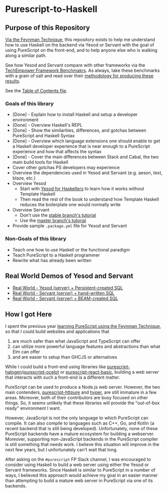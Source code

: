 # Purescript-to-Haskell

## Purpose of this Repository

[Via the Feynman Technique](https://medium.com/taking-note/learning-from-the-feynman-technique-5373014ad230), this repository exists to help me understand how to use Haskell on the backend via Yesod or Servant with the goal of using PureScript on the front-end, and to help anyone else who is walking along a similar path.

See how Yesod and Servant compare with other frameworks via the [TechEmpower Framework Benchmakrs](https://www.techempower.com/benchmarks/). As always, take these benchmarks with a grain of salt and read over their [methodology for producing these results](https://www.techempower.com/benchmarks/#section=motivation&hw=ph&test=fortune).

See the [Table of Contents file](https://github.com/JordanMartinez/purescript-to-haskell/blob/master/table-of-contents.md).

### Goals of this library

- [Done] - Explain how to install Haskell and setup a developer environment
- [Done] - Overview Haskell's REPL
- [Done] - Show the similarities, differences, and gotchas between PureScript and Haskell Syntax
- [Done] - Overview which language extensions one should enable to get a Haskell developer experience that is near enough to a PureScript experience and how that affects the syntax
- [Done] - Cover the main differences between Stack and Cabal, the two main build tools for Haskell
- Cover other gotchas PS developers may experience
- Overview the dependencies used in Yesod and Servant (e.g. aeson, text, blaze, etc.)
- Overview Yesod
    - Start with [Yesod for Haskellers](https://www.yesodweb.com/book/yesod-for-haskellers) to learn how it works without Template Haskell
    - Then read the rest of the book to understand how Template Haskell reduces the boilerplate one would normally write
- Overview Servant
    - Don't use the [stable branch's tutorial](https://haskell-servant.readthedocs.io/en/stable/tutorial/)
    - Use the [master branch's tutorial](https://docs.servant.dev/en/master/tutorial/index.html)
- Provide sample `.package.yml` file for Yesod and Servant

### Non-Goals of this library

- Teach one how to use Haskell or the functional paradigm
- Teach PureScript to a Haskell programmer
- Rewrite what has already been written

## Real World Demos of Yesod and Servant

- [Real World - Yesod (server) + Persistent-created SQL](https://github.com/tzemanovic/haskell-yesod-realworld-example-app)
- [Real World - Servant (server) + hand-written SQL](https://github.com/dorlowd/haskell-servant-realworld-example-app)
- [Real World - Servant (server) + BEAM-created SQL](https://github.com/boxyoman/haskell-realworld-example)

## How I got Here

I spent the previous year [learning PureScript using the Feynman Technique](https://github.com/jordanmartinez/purescript-jordans-reference), so that I could build websites and applications that
1. are much safer than what JavaScript and TypeScript can offer
2. can utilize more powerful language features and abstractions than what Elm can offer
3. and are easier to setup than GHCJS or alternatives

While I could build a front-end using libraries like [purescript-halogen](https://github.com/slamdata/purescript-halogen)/[purescript-ocelot](https://github.com/citizennet/purescript-ocelot) or [purescript-react-basic](https://github.com/lumihq/purescript-react-basic), building a web server that interacts with such a front-end is a different matter.

PureScript can be used to produce a Node.js web server. However, the two main contenders, [purescript-httpure](https://github.com/cprussin/purescript-httpure) and [hyper](https://github.com/purescript-hyper/hyper), are still immature in a few areas. Moreover, both of their contributors are busy focused on other things. So, it seems unlikely that these libraries will provide the "out-of-box ready" environment I want.

However, JavaScript is not the only language to which PureScript can compile. It can also compile to languages such as C++, Go, and Kotlin (a recent backend that is still being developed). Unfortunately, none of these PureScript backends have a mature ecosystem for building a webserver. Moreover, supporting non-JavaScript backends in the PureScript compiler is still something that needs work. I believe this situation will improve in the next few years, but I unfortunately can't wait that long.

After asking on the `#purescript` FP Slack channel, I was encouraged to consider using Haskell to build a web server using either the Yesod or Servant frameworks. Since Haskell is similar to PureScript in a number of ways, I believed this approach would achieve my goal in an easier manner than attempting to build a mature web server in PureScript via one of its backends.
